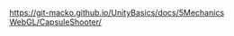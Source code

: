 [https://git-macko.github.io/UnityBasics/docs/5Mechanics WebGL/CapsuleShooter/](https://git-macko.github.io/UnityBasics/docs/index.md/)
